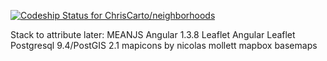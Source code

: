 [ ![Codeship Status for ChrisCarto/neighborhoods](https://www.codeship.io/projects/e745bbf0-2db2-0132-1608-7e3384d37a9f/status)](https://www.codeship.io/projects/39269)

Stack to attribute later:
MEANJS
Angular 1.3.8
Leaflet
Angular Leaflet
Postgresql 9.4/PostGIS 2.1
mapicons by nicolas mollett
mapbox basemaps
